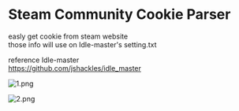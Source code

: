 # Steam Community Cookie Parser

easly get cookie from steam website  
those info will use on Idle-master's setting.txt

reference Idle-master  
https://github.com/jshackles/idle_master

![1.png](https://raw.githubusercontent.com/DerayGa/steam_cookie_parser_chrome_extension/master/images/1.png)

![2.png](https://raw.githubusercontent.com/DerayGa/steam_cookie_parser_chrome_extension/master/images/2.png)